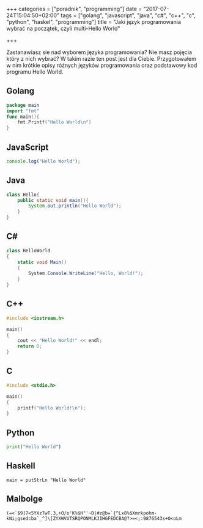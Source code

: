 +++
categories = ["poradnik", "programming"]
date = "2017-07-24T15:04:50+02:00"
tags = ["golang", "javascript", "java", "c#", "c++", "c", "python", "haskel", "programming"]
title = "Jaki język programowania wybrać na początek, czyli multi-Hello World"

+++

Zastanawiasz sie nad wyborem języka programowania? Nie masz pojęcia który z nich wybrać?
W takim razie ten post jest dla Ciebie. Przygotowałem w nim krótkie opisy różnych języków
programowania oraz podstawowy kod programu Hello World.

<!--more-->
Golang
------
```go
package main
import "fmt"
func main(){
	fmt.Printf("Hello World\n")
}
```

JavaScript
----------
```javascript
console.log("Hello World");
```

Java
----
```java
class Hello{
	public static void main(){
		System.out.println("Hello World");
	}
}
```

C#
--
```c#
class HelloWorld
{
    static void Main()
    {
        System.Console.WriteLine("Hello, World!");
    }
}
```

C++
---
```c++
#include <iostream.h>

main()
{
    cout << "Hello World!" << endl;
    return 0;
}
```

C
-
```c
#include <stdio.h>

main()
{
    printf("Hello World!\n");
}
```

Python
------
```python
print("Hello World")
```

Haskell
-------
```haskel
main = putStrLn "Hello World"
```

Malbolge
--------
```malbolge
(=<`$9]7<5YXz7wT.3,+O/o'K%$H"'~D|#z@b=`{^Lx8%$Xmrkpohm-kNi;gsedcba`_^]\[ZYXWVUTSRQPONMLKJIHGFEDCBA@?>=<;:9876543s+O<oLm
```